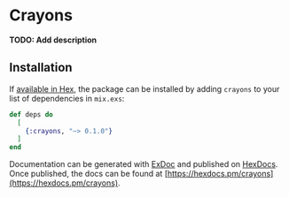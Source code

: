 # Crayons

**TODO: Add description**

## Installation

If [available in Hex](https://hex.pm/docs/publish), the package can be installed
by adding `crayons` to your list of dependencies in `mix.exs`:

```elixir
def deps do
  [
    {:crayons, "~> 0.1.0"}
  ]
end
```

Documentation can be generated with [ExDoc](https://github.com/elixir-lang/ex_doc)
and published on [HexDocs](https://hexdocs.pm). Once published, the docs can
be found at [https://hexdocs.pm/crayons](https://hexdocs.pm/crayons).

